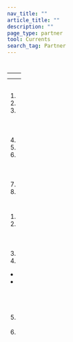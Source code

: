 ```yaml
---
nav_title: ""
article_title: ""
description: ""
page_type: partner
tool: Currents
search_tag: Partner
---
```


# 

> 

 


 


## 

|  |  |
| --- | --- |
| |  |
|  |  |


## 

###  

1. 
2. 
3. <br><br><br><br>
4. 
5. 
6. <br><br><br><br>
7. 
8. <br><br>

###  

1. 
2. <br><br><br><br>
3. 
4. 
- 
- <br><br><br><br>
5. <br><br>
6. 






